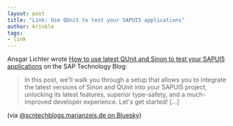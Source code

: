 ```yaml
---
layout: post
title: "Link: Use QUnit to test your SAPUI5 applications"
author: krinkle
tags:
- link
---
```


Ansgar Lichter wrote [How to use latest QUnit and Sinon to test your SAPUI5 applications](https://community.sap.com/t5/technology-blog-posts-by-sap/how-to-use-latest-qunit-and-sinon-to-test-your-sapui5-applications/ba-p/14156476) on the SAP Technology Blog:

> In this post, we'll walk you through a setup that allows you to integrate the latest versions of Sinon and QUnit into your SAPUI5 project, unlocking its latest features, superior type-safety, and a much-improved developer experience. Let's get started! […]

(via [@scntechblogs.marianzeis.de on Bluesky](https://bsky.app/profile/scntechblogs.marianzeis.de/post/3lwqmys6cvz27))
